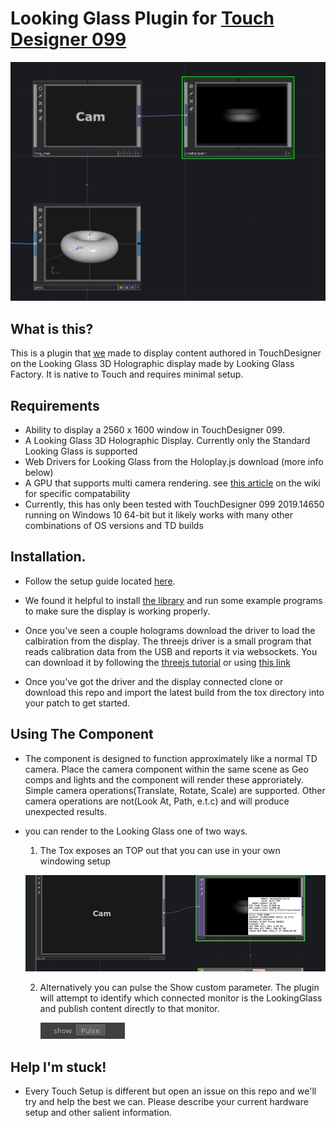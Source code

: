 # Looking Glass Plugin for [Touch Designer 099](https://www.derivative.ca/)

![](images/header.png)

## What is this?
This is a plugin that [we](https://www.besidedigital.com/) made to display content authored in TouchDesigner on the Looking Glass 3D Holographic display made by Looking Glass Factory. It is native to Touch and requires minimal setup.

## Requirements
* Ability to display a 2560 x 1600 window in TouchDesigner 099.
* A Looking Glass 3D Holographic Display. Currently only the Standard Looking Glass is supported
* Web Drivers for Looking Glass from the Holoplay.js download (more info below)
* A GPU that supports multi camera rendering. see [this article](https://docs.derivative.ca/Multi-Camera_Rendering) on the wiki for specific compatability
* Currently, this has only been tested with TouchDesigner 099 2019.14650 running on Windows 10 64-bit but it likely works with many other combinations of OS versions and TD builds



## Installation. 
* Follow the setup guide located [here](https://docs.lookingglassfactory.com/).

* We found it helpful to install [the library](https://docs.lookingglassfactory.com/Gettingstarted/library/) and run some example programs to make sure the display is working properly.

* Once you've seen a couple holograms download the driver to load the calbiration from the display. The threejs driver is a small program that reads calibration data from the USB and reports it via websockets. You can download it by following the [threejs tutorial](https://docs.lookingglassfactory.com/Three/guide/) or using [this link](http://look.glass/threejsdriver)

* Once you've got the driver and the display connected clone or download this repo and import the latest build from the tox directory into your patch to get started.



## Using The Component

* The component is designed to function approximately like a normal TD camera. Place the camera component within the same scene as Geo comps and lights and the component will render these approriately. Simple camera operations(Translate, Rotate, Scale) are supported. Other camera operations are not(Look At, Path, e.t.c) and will produce unexpected results.
* you can render to the Looking Glass one of two ways. 
    1. The Tox exposes an TOP out that you can use in your own windowing setup


    ![](images/info.png)


    2. Alternatively you can pulse the Show custom parameter. The plugin will attempt to identify which connected monitor is the LookingGlass and publish content directly to that monitor.

        ![](images/show_btn.png)


## Help I'm stuck!

* Every Touch Setup is different but open an issue on this repo and we'll try and help the best we can. Please describe your current hardware setup and other salient information. 


